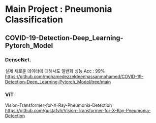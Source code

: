 # Main Project : Pneumonia Classification
## COVID-19-Detection-Deep_Learning-Pytorch_Model
### DenseNet. 
실제 새로운 데이터에 대해서도 일반화 성능 Acc : 99%  
https://github.com/mohamedezzeldeenhassanmohamed/COVID-19-Detection-Deep_Learning-Pytorch_Model/tree/main

### ViT
Vision-Transformer-for-X-Ray-Pneumonia-Detection
https://github.com/gustafvh/Vision-Transformer-for-X-Ray-Pneumonia-Detection
